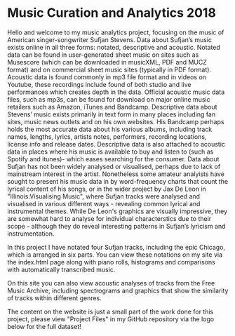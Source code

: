 # Music Curation and Analytics 2018

Hello and welcome to my music analytics project, 
focusing on the music of American singer-songwriter Sufjan Stevens. Data about Sufjan’s music exists online in all three forms: notated, 
descriptive and acoustic. Notated data can be found in user-generated sheet music on sites such as Musescore 
(which can be downloaded in musicXML, PDF and MUCZ format) and on commercial sheet music sites (typically in PDF format).
 Acoustic data is found commonly in mp3 file format and in videos on Youtube, these recordings include found of both studio 
 and live performances which creates depth in the data. Official acoustic music data files, such as mp3s, can be found for 
 download on major online music retailers such as Amazon, iTunes and Bandcamp. Descriptive data about Stevens’ music exists
 primarily in text form in many places including fan sites, music news outlets and on his own websites. His Bandcamp perhaps
 holds the most accurate data about his various albums, including track names, lengths, lyrics, artists notes, performers,
 recording locations, license info and release dates.
 Descriptive data is also attached to acoustic data in places where his music is available to buy and listen to 
 (such as Spotify and itunes)- which eases searching for the consumer. Data about Sufjan has not been widely analysed or visualised,
 perhaps due to lack of mainstream interest in the artist. Nonetheless some amateur analyists have sought to
 present his music data in by word-frequency charts that count the lyrical content of his songs, or in the wider project by
 Jax De Leon in "Illinois:Visualising Music", where Sufjan tracks were analysed and visualised in various different ways -
 revealing common lyrical and instrumental themes. While De Leon's graphics are visually impressive, they are somewhat hard to
 analyse for individual characterstics due to their scope - although they do reveal interesting patterns in Sufjan’s lyricism and 
 instrumentation.

In this project I have notated four Sufjan tracks, including the epic Chicago, which is arranged in six parts. You can view these notations on my site via the index.html page along with piano rolls, histograms and comparisons with automatically transcribed music.

On this site you can also view acoustic analyses of tracks from the Free Music Archive, including spectrograms and graphics that show the similarity of tracks within different genres.

The content on the website is just a small part of the work done for this project, please view "Project Files" in my GitHub repository via the logo below for the full dataset! 